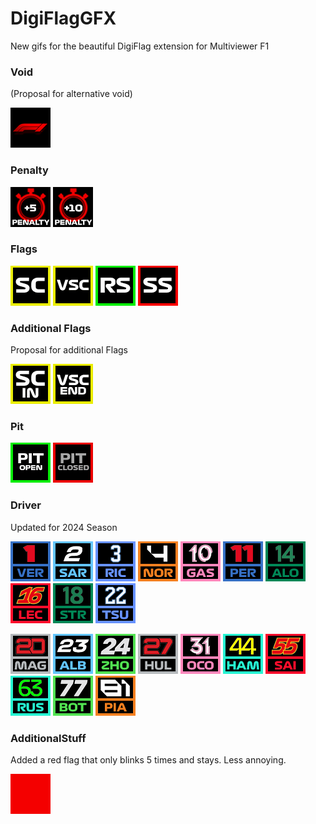 # DigiFlagGFX
New gifs for the beautiful DigiFlag extension for Multiviewer F1

### Void
(Proposal for alternative void)

![alt text](https://github.com/mkcologne/DigiFlagGFX/blob/main/gif/voidAlt.gif)


### Penalty

![alt text](https://github.com/mkcologne/DigiFlagGFX/blob/main/gif/Timepenalty5sec.gif)  ![alt text](https://github.com/mkcologne/DigiFlagGFX/blob/main/gif/Timepenalty10sec.gif)

### Flags

![alt text](https://github.com/mkcologne/DigiFlagGFX/blob/main/gif/SC.gif) ![alt text](https://github.com/mkcologne/DigiFlagGFX/blob/main/gif/VSC.gif) ![alt text](https://github.com/mkcologne/DigiFlagGFX/blob/main/gif/RS.gif) ![alt text](https://github.com/mkcologne/DigiFlagGFX/blob/main/gif/SS.gif)

### Additional Flags
Proposal for additional Flags

![alt text](https://github.com/mkcologne/DigiFlagGFX/blob/main/gif/SCin.gif) ![alt text](https://github.com/mkcologne/DigiFlagGFX/blob/main/gif/vsc_end.gif)

### Pit

![alt text](https://github.com/mkcologne/DigiFlagGFX/blob/main/gif/PITentry.gif) ![alt text](https://github.com/mkcologne/DigiFlagGFX/blob/main/gif/PITclosed.gif)

### Driver
Updated for 2024 Season

![alt text](https://github.com/mkcologne/DigiFlagGFX/blob/main/gif/1.gif) ![alt text](https://github.com/mkcologne/DigiFlagGFX/blob/main/gif/2.gif) ![alt text](https://github.com/mkcologne/DigiFlagGFX/blob/main/gif/3.gif) ![alt text](https://github.com/mkcologne/DigiFlagGFX/blob/main/gif/4.gif) ![alt text](https://github.com/mkcologne/DigiFlagGFX/blob/main/gif/10.gif) ![alt text](https://github.com/mkcologne/DigiFlagGFX/blob/main/gif/11.gif) ![alt text](https://github.com/mkcologne/DigiFlagGFX/blob/main/gif/14.gif) ![alt text](https://github.com/mkcologne/DigiFlagGFX/blob/main/gif/16.gif) ![alt text](https://github.com/mkcologne/DigiFlagGFX/blob/main/gif/18.gif) ![alt text](https://github.com/mkcologne/DigiFlagGFX/blob/main/gif/22.gif)


![alt text](https://github.com/mkcologne/DigiFlagGFX/blob/main/gif/20.gif) ![alt text](https://github.com/mkcologne/DigiFlagGFX/blob/main/gif/23.gif) ![alt text](https://github.com/mkcologne/DigiFlagGFX/blob/main/gif/24.gif) ![alt text](https://github.com/mkcologne/DigiFlagGFX/blob/main/gif/27.gif) ![alt text](https://github.com/mkcologne/DigiFlagGFX/blob/main/gif/31.gif) ![alt text](https://github.com/mkcologne/DigiFlagGFX/blob/main/gif/44.gif) ![alt text](https://github.com/mkcologne/DigiFlagGFX/blob/main/gif/55.gif) ![alt text](https://github.com/mkcologne/DigiFlagGFX/blob/main/gif/63.gif) ![alt text](https://github.com/mkcologne/DigiFlagGFX/blob/main/gif/77.gif) ![alt text](https://github.com/mkcologne/DigiFlagGFX/blob/main/gif/81.gif) 

### AdditionalStuff
Added a red flag that only blinks 5 times and stays. Less annoying.

![alt text](https://github.com/mkcologne/DigiFlagGFX/blob/main/gif/red.gif) 
